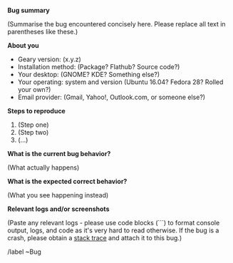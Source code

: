 **Bug summary**

(Summarise the bug encountered concisely here. Please replace all text
in parentheses like these.)

**About you**

 * Geary version: (x.y.z)
 * Installation method: (Package? Flathub? Source code?)
 * Your desktop: (GNOME? KDE? Something else?)
 * Your operating: system and version (Ubuntu 16.04? Fedora 28? Rolled your own?)
 * Email provider: (Gmail, Yahoo!, Outlook.com, or someone else?)

**Steps to reproduce**

 1. (Step one)
 2. (Step two)
 3. (...)

**What is the current bug behavior?**

(What actually happens)

**What is the expected correct behavior?**

(What you see happening instead)

**Relevant logs and/or screenshots**

(Paste any relevant logs - please use code blocks (```) to format
console output, logs, and code as it's very hard to read otherwise. If
the bug is a crash, please obtain a [stack
trace](https://wiki.gnome.org/Apps/Geary/ReportingABug#Stack_Trace)
and attach it to this bug.)

/label ~Bug
